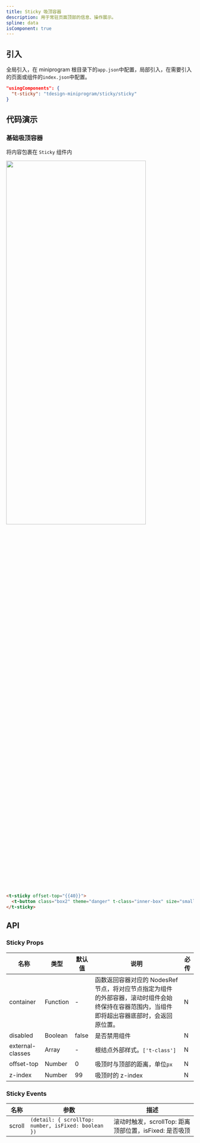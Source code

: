 ```yaml
---
title: Sticky 吸顶容器
description: 用于常驻页面顶部的信息、操作展示。
spline: data
isComponent: true
---
```


## 引入

全局引入，在 miniprogram 根目录下的`app.json`中配置，局部引入，在需要引入的页面或组件的`index.json`中配置。

```json
"usingComponents": {
  "t-sticky": "tdesign-miniprogram/sticky/sticky"
}
```

## 代码演示

### 基础吸顶容器

将内容包裹在 `Sticky` 组件内

<img src="https://tdesign.gtimg.com/miniprogram/readme/sticky.gif" width="375px" height="50%">

```html
<t-sticky offset-top="{{40}}">
  <t-button class="box2" theme="danger" t-class="inner-box" size="small">吸顶距离</t-button>
</t-sticky>
```

## API

### Sticky Props

| 名称             | 类型     | 默认值 | 说明                                                                                                                                         | 必传 |
| ---------------- | -------- | ------ | -------------------------------------------------------------------------------------------------------------------------------------------- | ---- |
| container        | Function | -      | 函数返回容器对应的 NodesRef 节点，将对应节点指定为组件的外部容器，滚动时组件会始终保持在容器范围内，当组件即将超出容器底部时，会返回原位置。 | N    |
| disabled         | Boolean  | false  | 是否禁用组件                                                                                                                                 | N    |
| external-classes | Array    | -      | 根结点外部样式。`['t-class']`                                                                                                                | N    |
| offset-top       | Number   | 0      | 吸顶时与顶部的距离，单位`px`                                                                                                                 | N    |
| z-index          | Number   | 99     | 吸顶时的 z-index                                                                                                                             | N    |

### Sticky Events

| 名称   | 参数                                                | 描述                                                   |
| ------ | --------------------------------------------------- | ------------------------------------------------------ |
| scroll | `(detail: { scrollTop: number, isFixed: boolean })` | 滚动时触发，scrollTop: 距离顶部位置，isFixed: 是否吸顶 |
